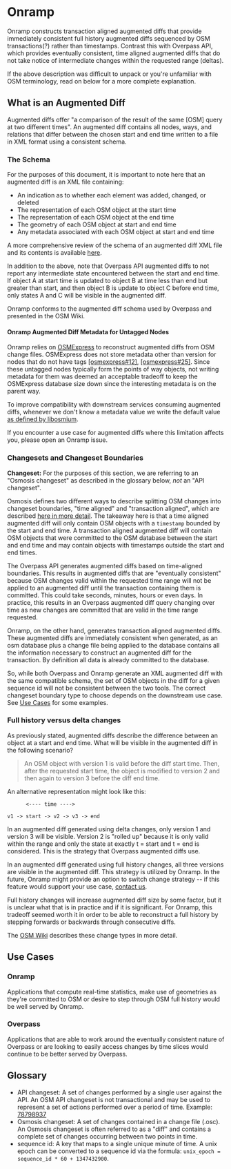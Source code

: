 # Onramp

Onramp constructs transaction aligned augmented diffs that provide immediately consistent full history augmented diffs sequenced by OSM transactions(?) rather than timestamps. Contrast this with Overpass API, which provides eventually consistent, time aligned augmented diffs that do not take notice of intermediate changes within the requested range (deltas).

If the above description was difficult to unpack or you're unfamiliar with OSM terminology, read on below for a more complete explanation.

## What is an Augmented Diff

Augmented diffs offer "a comparison of the result of the same [OSM] query at two different times". An augmented diff contains all nodes, ways, and relations that differ between the chosen start and end time written to a file in XML format using a consistent schema.

### The Schema

For the purposes of this document, it is important to note here that an augmented diff is an XML file containing:

- An indication as to whether each element was added, changed, or deleted
- The representation of each OSM object at the start time
- The representation of each OSM object at the end time
- The geometry of each OSM object at start and end time
- Any metadata associated with each OSM object at start and end time

A more comprehensive review of the schema of an augmented diff XML file and its contents is available [here](https://wiki.openstreetmap.org/wiki/Overpass_API/Augmented_Diffs).

In addition to the above, note that Overpass API augmented diffs to not report any intermediate state encountered between the start and end time. If object A at start time is updated to object B at time less than end but greater than start, and then object B is update to object C before end time, only states A and C will be visible in the augmented diff.

Onramp conforms to the augmented diff schema used by Overpass and presented in the OSM Wiki.

#### Onramp Augmented Diff Metadata for Untagged Nodes

Onramp relies on [OSMExpress](https://github.com/protomaps/osmexpress) to reconstruct augmented diffs from OSM change files. OSMExpress does not store metadata other than version for nodes that do not have tags [[osmexpress#12]](https://github.com/protomaps/OSMExpress/issues/12), [[osmexpress#25]](https://github.com/protomaps/OSMExpress/issues/25). Since these untagged nodes typically form the points of way objects, not writing metadata for them was deemed an acceptable tradeoff to keep the OSMExpress database size down since the interesting metadata is on the parent way.

To improve compatibility with downstream services consuming augmented diffs, whenever we don't know a metadata value we write the default value [as defined by libosmium](https://github.com/osmcode/libosmium/blob/master/include/osmium/osm/object.hpp#L69-L74).

If you encounter a use case for augmented diffs where this limitation affects you, please open an Onramp issue.

### Changesets and Changeset Boundaries

**Changeset:** For the purposes of this section, we are referring to an "Osmosis changeset" as described in the glossary below, _not_ an "API changeset".

Osmosis defines two different ways to describe splitting OSM changes into changeset boundaries, "time aligned" and "transaction aligned", which are described [here in more detail](changeset_boundary_types.md). The takeaway here is that a time aligned augmented diff will only contain OSM objects with a `timestamp` bounded by the start and end time. A transaction aligned augmented diff will contain OSM objects that were committed to the OSM database between the start and end time and may contain objects with timestamps outside the start and end times.

The Overpass API generates augmented diffs based on time-aligned boundaries. This results in augmented diffs that are "eventually consistent" because OSM changes valid within the requested time range will not be applied to an augmented diff until the transaction containing them is committed. This could take seconds, minutes, hours or even days. In practice, this results in an Overpass augmented diff query changing over time as new changes are committed that are valid in the time range requested.

Onramp, on the other hand, generates transaction aligned augmented diffs. These augmented diffs are immediately consistent when generated, as an osm database plus a change file being applied to the database contains all the information necessary to construct an augmented diff for the transaction. By definition all data is already committed to the database.

So, while both Overpass and Onramp generate an XML augmented diff with the same compatible schema, the set of OSM objects in the diff for a given sequence id will not be consistent between the two tools. The correct changeset boundary type to choose depends on the downstream use case. See [Use Cases](##use_cases) for some examples.

### Full history versus delta changes

As previously stated, augmented diffs describe the difference between an object at a start and end time. What will be visible in the augmented diff in the following scenario?

> An OSM object with version 1 is valid before the diff start time. Then, after the requested start time, the object is modified to version 2 and then again to version 3 before the diff end time.

An alternative representation might look like this:

```
      <---- time ---->

v1 -> start -> v2 -> v3 -> end

```

In an augmented diff generated using delta changes, only version 1 and version 3 will be visible. Version 2 is "rolled up" because it is only valid within the range and only the state at exactly t = start and t = end is considered. This is the strategy that Overpass augmented diffs use.

In an augmented diff generated using full history changes, all three versions are visible in the augmented diff. This strategy is utilized by Onramp. In the future, Onramp might provide an option to switch change strategy -- if this feature would support your use case, [contact us](info@azavea.com).

Full history changes will increase augmented diff size by some factor, but it is unclear what that is in practice and if it is significant. For Onramp, this tradeoff seemed worth it in order to be able to reconstruct a full history by stepping forwards or backwards through consecutive diffs.

The [OSM Wiki](./osm_change_types.md) describes these change types in more detail.

## Use Cases

### Onramp

Applications that compute real-time statistics, make use of geometries as they're committed to OSM or desire to step through OSM full history would be well served by Onramp.

### Overpass

Applications that are able to work around the eventually consistent nature of Overpass or are looking to easily access changes by time slices would continue to be better served by Overpass.

## Glossary

- API changeset: A set of changes performed by a single user against the API. An OSM API changeset is not transactional and may be used to represent a set of actions performed over a period of time. Example: [78798937](https://www.openstreetmap.org/changeset/78798937)
- Osmosis changeset: A set of changes contained in a change file (.osc). An Osmosis changeset is often referred to as a "diff" and contains a complete set of changes occurring between two points in time.
- sequence id: A key that maps to a single unique minute of time. A unix epoch can be converted to a sequence id via the formula: `unix_epoch = sequence_id * 60 + 1347432900`.
